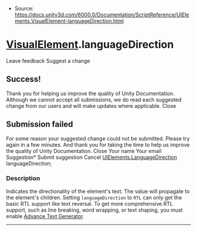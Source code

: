 * Source: https://docs.unity3d.com/6000.0/Documentation/ScriptReference/UIElements.VisualElement-languageDirection.html

#  [VisualElement](https://docs.unity3d.com/6000.0/Documentation/ScriptReference/UIElements.VisualElement.html).languageDirection
Leave feedback
Suggest a change
## Success!
Thank you for helping us improve the quality of Unity Documentation. Although we cannot accept all submissions, we do read each suggested change from our users and will make updates where applicable.
Close
## Submission failed
For some reason your suggested change could not be submitted. Please <a>try again</a> in a few minutes. And thank you for taking the time to help us improve the quality of Unity Documentation.
Close
Your name Your email Suggestion* Submit suggestion
Cancel
[UIElements.LanguageDirection](https://docs.unity3d.com/6000.0/Documentation/ScriptReference/UIElements.LanguageDirection.html) languageDirection; 
### Description
Indicates the directionality of the element's text. The value will propagate to the element's children. 
Setting `languageDirection` to `RTL` can only get the basic RTL support like text reversal. To get more comprehensive RTL support, such as line breaking, word wrapping, or text shaping, you must enable [Advance Text Generator](https://docs.unity3d.com/6000.0/Documentation/Manual/UIE-advanced-text-generator.html). 
* * *
